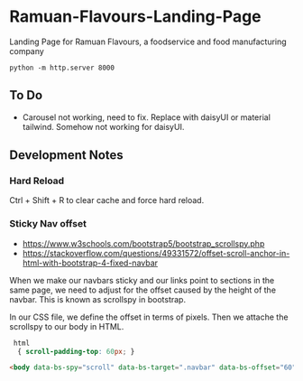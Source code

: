 # Ramuan-Flavours-Landing-Page
Landing Page for Ramuan Flavours, a foodservice and food manufacturing company

```
python -m http.server 8000
```

## To Do
- Carousel not working, need to fix. Replace with daisyUI or material tailwind. Somehow not working for daisyUI. 

## Development Notes

### Hard Reload
Ctrl + Shift + R to clear cache and force hard reload.

### Sticky Nav offset
- https://www.w3schools.com/bootstrap5/bootstrap_scrollspy.php
- https://stackoverflow.com/questions/49331572/offset-scroll-anchor-in-html-with-bootstrap-4-fixed-navbar

When we make our navbars sticky and our links point to sections in the same page, we need to adjust for the offset caused by the height of the navbar. This is known as scrollspy in bootstrap. 

In our CSS file, we define the offset in terms of pixels. Then we attache the scrollspy to our body in HTML. 

```CSS
 html 
  { scroll-padding-top: 60px; }
```

```HTML
<body data-bs-spy="scroll" data-bs-target=".navbar" data-bs-offset="60">
```
